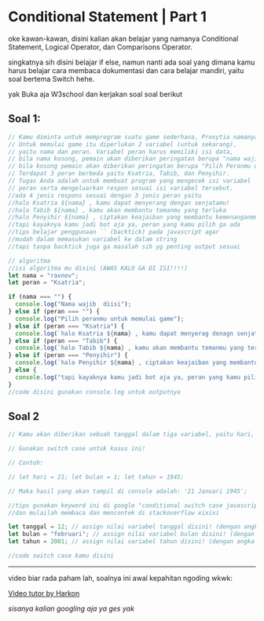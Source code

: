 # Conditional Statement | Part 1

oke kawan-kawan, disini kalian akan belajar yang namanya Conditional Statement, Logical Operator, dan Comparisons Operator.

singkatnya sih disini belajar if else, namun nanti ada soal yang dimana kamu harus belajar cara membaca dokumentasi dan cara belajar mandiri, yaitu soal bertema Switch hehe.

yak Buka aja W3school dan kerjakan soal soal berikut

## Soal 1:

```js
// Kamu diminta untuk memprogram suatu game sederhana, Proxytia namanya.
// Untuk memulai game itu diperlukan 2 variabel (untuk sekarang),
// yaitu nama dan peran. Variabel peran harus memiliki isi data,
// bila nama kosong, pemain akan diberikan peringatan berupa "nama wajib diisi"
// bila kosong pemain akan diberikan peringatan berupa "Pilih Peranmu untuk memulai game".
// Terdapat 3 peran berbeda yaitu Ksatria, Tabib, dan Penyihir.
// Tugas Anda adalah untuk membuat program yang mengecek isi variabel
// peran serta mengeluarkan respon sesuai isi variabel tersebut.
//ada 4 jenis respons sesuai dengan 3 jenis peran yaitu
//halo Ksatria ${nama} , kamu dapat menyerang dengan senjatamu!
//halo Tabib ${nama} , kamu akan membantu temanmu yang terluka
//halo Penyihir ${nama} , ciptakan keajaiban yang membantu kemenanganmu!
//tapi kayaknya kamu jadi bot aja ya, peran yang kamu pilih ga ada
//tips belajar penggunaan `` (backtick) pada javascript agar
//mudah dalam memasukan variabel ke dalam string
//tapi tanpa backtick juga ga masalah sih yg penting output sesuai

// algoritma
//isi algoritma mu disini (AWAS KALO GA DI ISI!!!!)
let nama = "ravnov";
let peran = "Ksatria";

if (nama === "") {
  console.log("Nama wajib  diisi");
} else if (peran === "") {
  console.log("Pilih peranmu untuk memulai game");
} else if (peran === "Ksatria") {
  console.log(`halo Ksatria ${nama} , kamu dapat menyerag denagn senjatamu!`);
} else if (peran === "Tabib") {
  console.log(`halo Tabib ${nama} , kamu akan membantu temanmu yang terluka`);
} else if (peran === "Penyihir") {
  console.log(`halo Penyihir ${nama} , ciptakan keajaiban yang membantu kemenanganmu!`);
} else {
  console.log("tapi kayaknya kamu jadi bot aja ya, peran yang kamu pilih ga ada ");
}
//code disini gunakan console.log untuk outputnya
```

## Soal 2

```js
// Kamu akan diberikan sebuah tanggal dalam tiga variabel, yaitu hari, bulan, dan tahun. Disini kamu diminta untuk membuat format tanggal. Misal tanggal yang diberikan adalah hari 1, bulan 5, dan tahun 1945. Maka, output yang harus kamu proses adalah menjadi 1 Mei 1945.

// Gunakan switch case untuk kasus ini!

// Contoh:

// let hari = 21; let bulan = 1; let tahun = 1945;

// Maka hasil yang akan tampil di console adalah: '21 Januari 1945';

//tips gunakan keyword ini di google "conditional switch case javascript"
//dan mulailah membaca dan mencontek di stackoverflow xixixi

let tanggal = 12; // assign nilai variabel tanggal disini! (dengan angka antara 1 - 31)
let bulan = "februari"; // assign nilai variabel bulan disini! (dengan angka antara 1 - 12)
let tahun = 2001; // assign nilai variabel tahun disini! (dengan angka antara 1900 - 2200)

//code switch case kamu disini
```

---

video biar rada paham lah, soalnya ini awal kepahitan ngoding wkwk:

[Video tutor by Harkon](https://youtu.be/-YlMePibR6Y)

_sisanya kalian googling aja ya ges yak_
